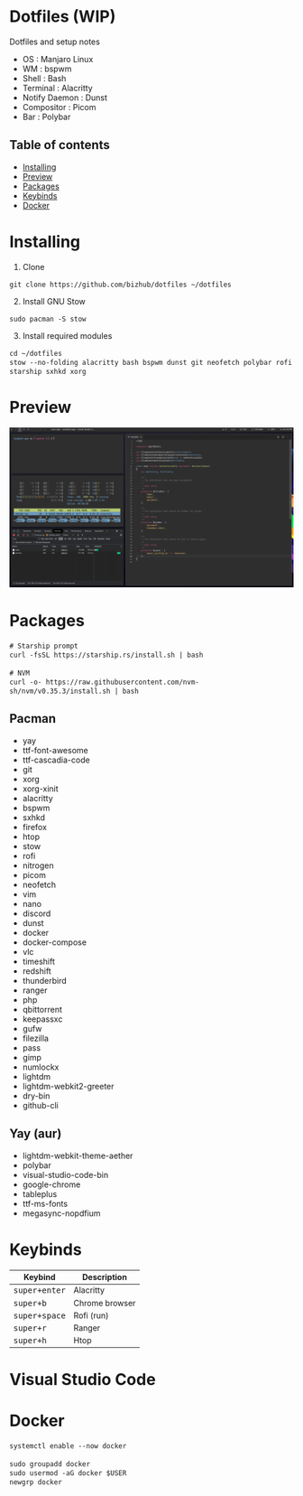 # Dotfiles (WIP)
Dotfiles and setup notes
* OS : Manjaro Linux
* WM : bspwm
* Shell : Bash
* Terminal : Alacritty
* Notify Daemon : Dunst
* Compositor : Picom
* Bar : Polybar

## Table of contents
 - [Installing](#installing)
 - [Preview](#preview)
 - [Packages](#packages)
 - [Keybinds](#keybinds)
 - [Docker](#docker)

# Installing

1. Clone
```shell
git clone https://github.com/bizhub/dotfiles ~/dotfiles
```

2. Install GNU Stow
```shell
sudo pacman -S stow
```

3. Install required modules
```shell
cd ~/dotfiles
stow --no-folding alacritty bash bspwm dunst git neofetch polybar rofi starship sxhkd xorg
```

# Preview

![](https://raw.githubusercontent.com/bizhub/dotfiles/master/preview.png)

# Packages

```shell
# Starship prompt
curl -fsSL https://starship.rs/install.sh | bash

# NVM
curl -o- https://raw.githubusercontent.com/nvm-sh/nvm/v0.35.3/install.sh | bash
```

## Pacman
* yay
* ttf-font-awesome
* ttf-cascadia-code
* git
* xorg
* xorg-xinit
* alacritty
* bspwm
* sxhkd
* firefox
* htop
* stow
* rofi
* nitrogen
* picom
* neofetch
* vim
* nano
* discord
* dunst
* docker
* docker-compose
* vlc
* timeshift
* redshift
* thunderbird
* ranger
* php
* qbittorrent
* keepassxc
* gufw
* filezilla
* pass
* gimp
* numlockx
* lightdm
* lightdm-webkit2-greeter
* dry-bin
* github-cli

## Yay (aur)
* lightdm-webkit-theme-aether
* polybar
* visual-studio-code-bin
* google-chrome
* tableplus
* ttf-ms-fonts
* megasync-nopdfium

# Keybinds
Keybind                | Description
-----------------------|---------------------------------------
<kbd>super+enter</kbd> | Alacritty
<kbd>super+b</kbd>     | Chrome browser
<kbd>super+space</kbd> | Rofi (run)
<kbd>super+r</kbd>     | Ranger
<kbd>super+h</kbd>     | Htop

# Visual Studio Code

# Docker
```shell
systemctl enable --now docker

sudo groupadd docker
sudo usermod -aG docker $USER
newgrp docker
```